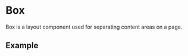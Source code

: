 <script setup>
  import Vue from './vue.md';
  import Elements from './elements.md';
  import React from './react.md';
</script>

# Box

Box is a layout component used for separating content areas on a page.

<components-status react='released' vue='released' elements='released' />

## Example

<theme-switcher />

<box-example />

<tabs-content> 
  <template #react>
   <react />
  </template>
  <template #vue>
    <vue />
  </template>
  <template #elements>
    <elements />
  </template>
</tabs-content>
